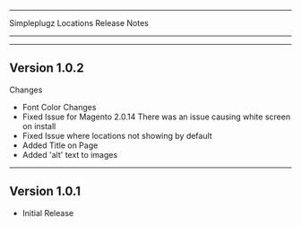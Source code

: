 ---------------------------------------------

Simpleplugz Locations Release Notes

---------------------------------------------

---------------------------------------------
Version 1.0.2
---------------------------------------------
Changes
- Font Color Changes
- Fixed Issue for Magento 2.0.14 There was an issue causing white screen on install
- Fixed Issue where locations not showing by default
- Added Title on Page
- Added 'alt' text to images

---------------------------------------------
Version 1.0.1
---------------------------------------------
- Initial Release
